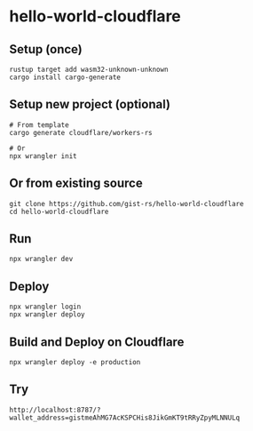 # hello-world-cloudflare

## Setup (once)
```shell
rustup target add wasm32-unknown-unknown
cargo install cargo-generate
```

## Setup new project (optional)
```shell
# From template
cargo generate cloudflare/workers-rs

# Or
npx wrangler init
```

## Or from existing source
```shell
git clone https://github.com/gist-rs/hello-world-cloudflare
cd hello-world-cloudflare
```

## Run
```shell
npx wrangler dev
```

## Deploy
```shell
npx wrangler login
npx wrangler deploy
```

## Build and Deploy on Cloudflare
```shell
npx wrangler deploy -e production
```

## Try
```shell
http://localhost:8787/?wallet_address=gistmeAhMG7AcKSPCHis8JikGmKT9tRRyZpyMLNNULq
```
